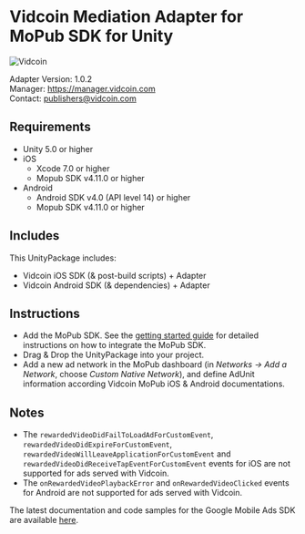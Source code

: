 # Vidcoin Mediation Adapter for MoPub SDK for Unity
![Vidcoin](https://d3rud9259azp35.cloudfront.net/documentation/Vidcoin-Logo.png)

Adapter Version: 1.0.2    
Manager: https://manager.vidcoin.com    
Contact: publishers@vidcoin.com    

## Requirements
- Unity 5.0 or higher
- iOS
	- Xcode 7.0 or higher
	- Mopub SDK v4.11.0 or higher
- Android
	- Android SDK v4.0 (API level 14) or higher
	- Mopub SDK v4.11.0 or higher

## Includes
This UnityPackage includes:
- Vidcoin iOS SDK (& post-build scripts) + Adapter
- Vidcoin Android SDK (& dependencies) + Adapter

## Instructions
- Add the MoPub SDK. See the  [getting started guide](http://www.mopub.com/resources/docs/unity-engine-integration/#GettingStarted) for detailed instructions on how to integrate the MoPub SDK.
- Drag & Drop the UnityPackage into your project.
- Add a new ad network in the MoPub dashboard (in  _Networks -> Add a Network_, choose _Custom Native Network_), and define AdUnit information according Vidcoin MoPub iOS & Android documentations.

## Notes
- The `rewardedVideoDidFailToLoadAdForCustomEvent`, `rewardedVideoDidExpireForCustomEvent`, `rewardedVideoWillLeaveApplicationForCustomEvent` and `rewardedVideoDidReceiveTapEventForCustomEvent` events for iOS are not supported for ads served with Vidcoin.
- The `onRewardedVideoPlaybackError` and `onRewardedVideoClicked` events for Android are not supported for ads served with Vidcoin.

The latest documentation and code samples for the Google Mobile Ads SDK are available  [here](http://www.mopub.com/resources/docs/unity-engine-integration/#GettingStarted).
